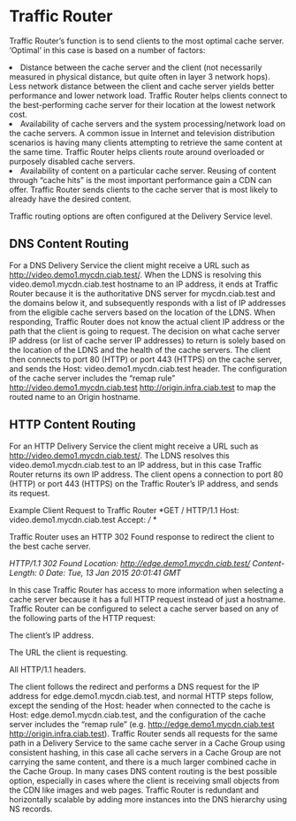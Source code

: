 # Traffic Router

Traffic Router’s function is to send clients to the most optimal cache server. ‘Optimal’ in this case is based on a number of factors:

<li>Distance between the cache server and the client (not necessarily measured in physical distance, but quite often in layer 3 network hops). Less network distance between the client and cache server yields better performance and lower network load. Traffic Router helps clients connect to the best-performing cache server for their location at the lowest network cost.</li>

<li>
Availability of cache servers and the system processing/network load on the cache servers. A common issue in Internet and television distribution scenarios is having many clients attempting to retrieve the same content at the same time. Traffic Router helps clients route around overloaded or purposely disabled cache servers.
</li>

<li>
Availability of content on a particular cache server. Reusing of content through “cache hits” is the most important performance gain a CDN can offer. Traffic Router sends clients to the cache server that is most likely to already have the desired content.
</li>


Traffic routing options are often configured at the Delivery Service level.

## DNS Content Routing

For a DNS Delivery Service the client might receive a URL such as http://video.demo1.mycdn.ciab.test/. When the LDNS is resolving this video.demo1.mycdn.ciab.test hostname to an IP address, it ends at Traffic Router because it is the authoritative DNS server for mycdn.ciab.test and the domains below it, and subsequently responds with a list of IP addresses from the eligible cache servers based on the location of the LDNS. When responding, Traffic Router does not know the actual client IP address or the path that the client is going to request. The decision on what cache server IP address (or list of cache server IP addresses) to return is solely based on the location of the LDNS and the health of the cache servers. The client then connects to port 80 (HTTP) or port 443 (HTTPS) on the cache server, and sends the Host: video.demo1.mycdn.ciab.test header. The configuration of the cache server includes the “remap rule” http://video.demo1.mycdn.ciab.test http://origin.infra.ciab.test to map the routed name to an Origin hostname.


## HTTP Content Routing
For an HTTP Delivery Service the client might receive a URL such as http://video.demo1.mycdn.ciab.test/. The LDNS resolves this video.demo1.mycdn.ciab.test to an IP address, but in this case Traffic Router returns its own IP address. The client opens a connection to port 80 (HTTP) or port 443 (HTTPS) on the Traffic Router’s IP address, and sends its request.

 Example Client Request to Traffic Router
*GET / HTTP/1.1
Host: video.demo1.mycdn.ciab.test
Accept: */* *

Traffic Router uses an HTTP 302 Found response to redirect the client to the best cache server.

*HTTP/1.1 302 Found
Location: http://edge.demo1.mycdn.ciab.test/
Content-Length: 0
Date: Tue, 13 Jan 2015 20:01:41 GMT*


In this case Traffic Router has access to more information when selecting a cache server because it has a full HTTP request instead of just a hostname. Traffic Router can be configured to select a cache server based on any of the following parts of the HTTP request:

The client’s IP address.

The URL the client is requesting.

All HTTP/1.1 headers.

The client follows the redirect and performs a DNS request for the IP address for edge.demo1.mycdn.ciab.test, and normal HTTP steps follow, except the sending of the Host: header when connected to the cache is Host: edge.demo1.mycdn.ciab.test, and the configuration of the cache server includes the “remap rule” (e.g. http://edge.demo1.mycdn.ciab.test http://origin.infra.ciab.test). Traffic Router sends all requests for the same path in a Delivery Service to the same cache server in a Cache Group using consistent hashing, in this case all cache servers in a Cache Group are not carrying the same content, and there is a much larger combined cache in the Cache Group. In many cases DNS content routing is the best possible option, especially in cases where the client is receiving small objects from the CDN like images and web pages. Traffic Router is redundant and horizontally scalable by adding more instances into the DNS hierarchy using NS records.

